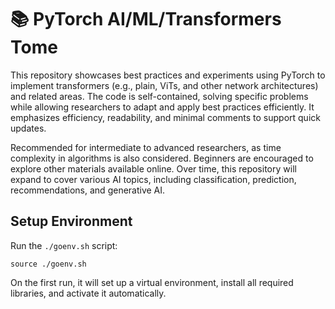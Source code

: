 # 📚 PyTorch AI/ML/Transformers Tome 

This repository showcases best practices and experiments using PyTorch to implement transformers (e.g., plain, ViTs, and other network architectures) and related areas. The code is self-contained, solving specific problems while allowing researchers to adapt and apply best practices efficiently. It emphasizes efficiency, readability, and minimal comments to support quick updates. 

Recommended for intermediate to advanced researchers, as time complexity in algorithms is also considered. Beginners are encouraged to explore other materials available online. Over time, this repository will expand to cover various AI topics, including classification, prediction, recommendations, and generative AI.

## Setup Environment
Run the `./goenv.sh` script:

```
source ./goenv.sh
```
On the first run, it will set up a virtual environment, install all required libraries, and activate it automatically.
